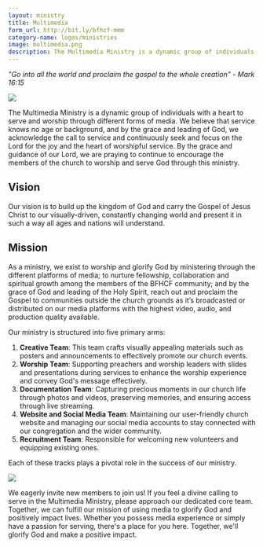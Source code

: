 ```yaml
---
layout: ministry
title: Multimedia
form_url: http://bit.ly/bfhcf-mmm
category-name: logos/ministries
image: multimedia.png
description: The Multimedia Ministry is a dynamic group of individuals with a heart to serve and worship through different forms of media. We believe that service knows no age or background, and by the grace and leading of God, we acknowledge the call to service and continuously seek and focus on the Lord for the joy and the heart of worshipful service.
---
```

_"Go into all the world and proclaim the gospel to the whole creation" - Mark 16:15_

<div class="mt-5 mb-5">
<img src="https://res.cloudinary.com/bfhcf/image/upload/v1569824581/ministries/mmm_xglkn1.png" class="img-fluid"/>
</div>

The Multimedia Ministry is a dynamic group of individuals with a heart to serve and worship through different forms of media. We believe that service knows no age or background, and by the grace and leading of God, we acknowledge the call to service and continuously seek and focus on the Lord for the joy and the heart of worshipful service.
By the grace and guidance of our Lord, we are praying to continue to encourage the members of the church to worship and serve God through this ministry.

## Vision
Our vision is to build up the kingdom of God and carry the Gospel of Jesus Christ to our visually-driven, constantly changing world and present it in such a way all ages and nations will understand.

## Mission
As a ministry, we exist to worship and glorify God by ministering through the different platforms of media; to nurture fellowship, collaboration and spiritual growth among the members of the BFHCF community; and by the grace of God and leading of the Holy Spirit, reach out and proclaim the Gospel to communities outside the church grounds as it’s broadcasted or distributed on our media platforms with the highest video, audio, and production quality available.

Our ministry is structured into five primary arms:
1. **Creative Team**: This team crafts visually appealing materials such as posters and announcements to effectively promote our church events.
2. **Worship Team**: Supporting preachers and worship leaders with slides and presentations during services to enhance the worship experience and convey God's message effectively.
3. **Documentation Team**: Capturing precious moments in our church life through photos and videos, preserving memories, and ensuring access through live streaming.
4. **Website and Social Media Team**: Maintaining our user-friendly church website and managing our social media accounts to stay connected with our congregation and the wider community.
5. **Recruitment Team**: Responsible for welcoming new volunteers and equipping existing ones.

Each of these tracks plays a pivotal role in the success of our ministry.
<div>
<img src="https://res.cloudinary.com/bfhcf/image/upload/v1569824581/ministries/mmm-2.jpg" class="img-fluid"/>
</div>

We eagerly invite new members to join us! If you feel a divine calling to serve in the Multimedia Ministry, please approach our dedicated core team. Together, we can fulfill our mission of using media to glorify God and positively impact lives. Whether you possess media experience or simply have a passion for serving, there's a place for you here.
Together, we'll glorify God and make a positive impact.

